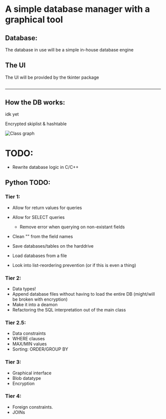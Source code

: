 # A simple database manager with a graphical tool

## Database:
The database in use will be a simple in-house database engine

## The UI
The UI will be provided by the tkinter package

##

----
## How the DB works:
idk yet

Encrypted skiplist & hashtable

![Class graph]()


# TODO:
* Rewrite database logic in C/C++

## Python TODO:
### Tier 1:
  * Allow for return values for queries
  * Allow for SELECT queries
    - Remove error when querying on non-existant fields
  * Clean \"\" from the field names

  * Save databases/tables on the harddrive
  * Load databases from a file
  * Look into list-reordering prevention (or if this is even a thing)

### Tier 2:
  * Data types!
  * Append database files without having to load the entire DB (might/will be broken with encryption)
  * Make it into a deamon
  * Refactoring the SQL interpretation out of the main class

### Tier 2.5:
  * Data constraints
  * WHERE clauses
  * MAX/MIN values
  * Sorting: ORDER/GROUP BY

### Tier 3:
  * Graphical interface
  * Blob datatype
  * Encryption

### Tier 4:
  * Foreign constraints.
  * JOINs
